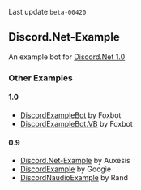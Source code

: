 Last update `beta-00420`

## Discord.Net-Example
An example bot for [Discord.Net 1.0](https://github.com/RogueException/Discord.Net/tree/dev)

### Other Examples  
#### 1.0
- [DiscordExampleBot](https://github.com/420foxbot/DiscordExampleBot) by Foxbot  
- [DiscordExampleBot.VB](https://github.com/420foxbot/DiscordExampleBot.VB) by Foxbot  

#### 0.9
- [Discord.Net-Example](https://github.com/Auxes/Discord.Net-Example/tree/0.9) by Auxesis
- [DiscordExample](https://github.com/Googie2149/DiscordExample) by Googie  
- [DiscordNaudioExample](https://github.com/DjRand/discordnaudioexample) by Rand
